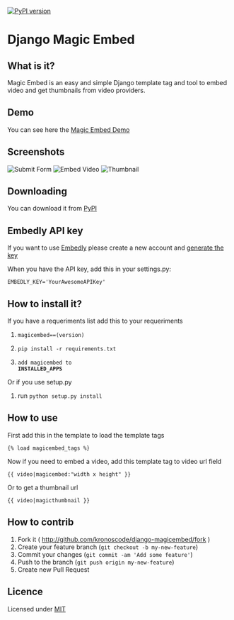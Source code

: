 [![PyPI version](https://badge.fury.io/py/magicembed.svg)](http://badge.fury.io/py/magicembed)

Django Magic Embed
==================

What is it?
------------

Magic Embed is an easy and simple Django template tag and tool to embed
video and get thumbnails from video providers.

Demo
----------

You can see here the [Magic Embed Demo](https://github.com/kronoscode/magic-embed-demo)

Screenshots
--------------

![Submit Form](http://i.imgur.com/lVHKswj.png)
![Embed Video](http://i.imgur.com/i66W7xv.png)
![Thumbnail](http://i.imgur.com/7dSXmiB.png)

Downloading
---------------

You can download it from [PyPI](https://pypi.python.org/pypi/magicembed/)

Embedly API key
------------------

If you want to use [Embedly](http://embed.ly/) please create a new
account and [generate the key](https://app.embed.ly/signup)

When you have the API key, add this in your settings.py:

    EMBEDLY_KEY='YourAwesomeAPIKey'

How to install it?
-------------------

If you have a requeriments list add this to your requeriments

1. <code>magicembed==(version)</code>

2. <code>pip install -r requirements.txt</code>

3. <code>add magicembed to **INSTALLED_APPS**</code>

Or if you use setup.py

1. run <code>python setup.py install</code>

How to use
---------------

First add this in the template to load the template tags

<code>{% load magicembed_tags %}</code>

Now if you need to embed a video, add this template tag to video url
field

<code>{{ video|magicembed:"width x height" }}</code>

Or to get a thumbnail url

<code>{{ video|magicthumbnail }}</code>

How to contrib
----------------

1. Fork it ( http://github.com/kronoscode/django-magicembed/fork )
2. Create your feature branch (`git checkout -b my-new-feature`)
3. Commit your changes (`git commit -am 'Add some feature'`)
4. Push to the branch (`git push origin my-new-feature`)
5. Create new Pull Request

Licence
--------------
Licensed under [MIT](http://opensource.org/licenses/mit-license.php)

